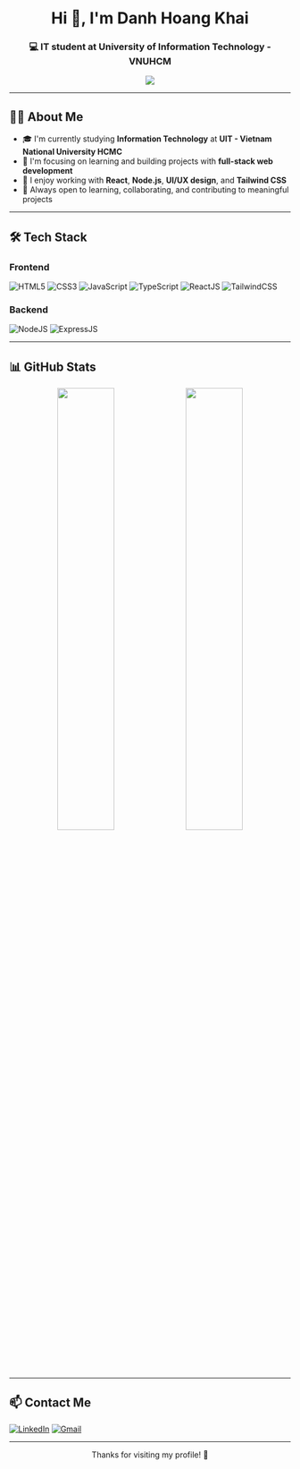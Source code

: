 <h1 align="center">Hi 👋, I'm Danh Hoang Khai</h1>
<h3 align="center">💻 IT student at University of Information Technology - VNUHCM</h3>

<p align="center">
  <img src="https://readme-typing-svg.demolab.com/?lines=Welcome+to+my+GitHub!;Web+Developer+in+training;Passionate+about+tech+and+UI/UX!&center=true&width=500&height=30">
</p>

---

## 🧑‍💻 About Me

- 🎓 I'm currently studying **Information Technology** at **UIT - Vietnam National University HCMC**
- 🌱 I'm focusing on learning and building projects with **full-stack web development**
- 🔭 I enjoy working with **React**, **Node.js**, **UI/UX design**, and **Tailwind CSS**
- 💬 Always open to learning, collaborating, and contributing to meaningful projects

---

## 🛠️ Tech Stack

### Frontend
![HTML5](https://img.shields.io/badge/HTML5-e34c26?style=flat&logo=html5&logoColor=white)
![CSS3](https://img.shields.io/badge/CSS3-264de4?style=flat&logo=css3&logoColor=white)
![JavaScript](https://img.shields.io/badge/JavaScript-f7df1e?style=flat&logo=javascript&logoColor=black)
![TypeScript](https://img.shields.io/badge/TypeScript-3178c6?style=flat&logo=typescript&logoColor=white)
![ReactJS](https://img.shields.io/badge/React-61DAFB?style=flat&logo=react&logoColor=black)
![TailwindCSS](https://img.shields.io/badge/Tailwind_CSS-38B2AC?style=flat&logo=tailwind-css&logoColor=white)

### Backend
![NodeJS](https://img.shields.io/badge/Node.js-339933?style=flat&logo=node.js&logoColor=white)
![ExpressJS](https://img.shields.io/badge/Express.js-000000?style=flat&logo=express&logoColor=white)

---

## 📊 GitHub Stats

<p align="center">
  <img src="https://github-readme-stats.vercel.app/api?username=danhhoangkhai&show_icons=true&theme=radical" width="45%"/>
  <img src="https://github-readme-stats.vercel.app/api/top-langs/?username=danhhoangkhai&layout=compact&theme=radical" width="45%"/>
</p>

---

## 📫 Contact Me

[![LinkedIn](https://img.shields.io/badge/LinkedIn-%230077B5?style=flat&logo=linkedin&logoColor=white)](https://www.linkedin.com/in/khai-danh07/)
[![Gmail](https://img.shields.io/badge/Gmail-D14836?style=flat&logo=gmail&logoColor=white)](mailto:danhhoangkhai07@gmail.com)

---

<p align="center">
  Thanks for visiting my profile! 🚀
</p>
